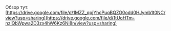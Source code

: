 Обзор тут: [https://drive.google.com/file/d/1MZZ_qpjYhcPuqBQZO0odd0HJymb1t0NC/view?usp=sharing](https://drive.google.com/file/d/1tUoHTm-nzlQbWpwa2D3zx4hW6Kz6Nl8n/view?usp=sharing)
